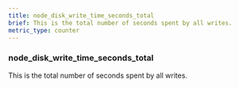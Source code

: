 ```yaml
---
title: node_disk_write_time_seconds_total
brief: This is the total number of seconds spent by all writes.
metric_type: counter
---
```

### node_disk_write_time_seconds_total

This is the total number of seconds spent by all writes.
